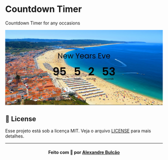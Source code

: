 # Countdown Timer
Countdown Timer for any occasions

<img alt="Logo" title="#logo" width="1200px" src="https://github.com/ambulcao/countdowntime/blob/master/imgproject.jpg">

## :memo: License

Esse projeto está sob a licença MIT. Veja o arquivo [LICENSE](LICENSE.md) para mais detalhes.

---

<h4 align="center">
    Feito com 💜 por <a href="https://www.linkedin.com/in/alexandre-bulcao/" target="_blank">Alexandre Bulcão</a>
</h4>
